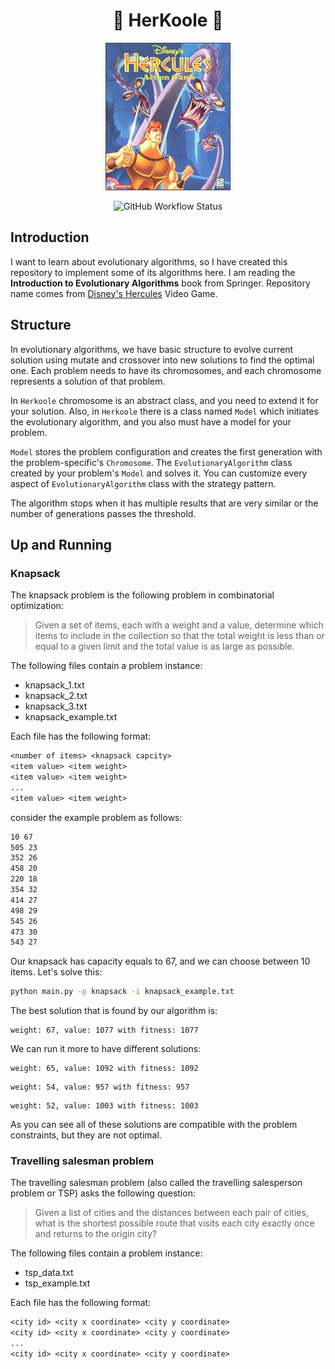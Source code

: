 <h1 align="center"> 🌰 HerKoole 🎒 </h1>

<p align="center">
  <img src="./.github/assets/Hercposter.jpg" alt="Hercposter">
</p>

<p align="center">
  <img alt="GitHub Workflow Status" src="https://img.shields.io/github/actions/workflow/status/1995parham-learning/herkoole/ci.yml?logo=github&style=for-the-badge">
</p>

## Introduction

I want to learn about evolutionary algorithms, so I have created this repository to implement some of its algorithms here.
I am reading the **Introduction to Evolutionary Algorithms** book from Springer.
Repository name comes from [Disney's Hercules](<https://en.wikipedia.org/wiki/Disney's_Hercules_(video_game)>) Video Game.

## Structure

In evolutionary algorithms, we have basic structure to evolve current solution using mutate and crossover
into new solutions to find the optimal one. Each problem needs to have its chromosomes, and each chromosome
represents a solution of that problem.

In `Herkoole` chromosome is an abstract class, and you need to extend it for your solution.
Also, in `Herkoole` there is a class named `Model` which initiates the evolutionary algorithm,
and you also must have a model for your problem.

`Model` stores the problem configuration and creates the first generation with the problem-specific's `Chromosome`.
The `EvolutionaryAlgorithm` class created by your problem's `Model` and solves it. You can customize every aspect of
`EvolutionaryAlgorithm` class with the strategy pattern.

The algorithm stops when it has multiple results that are very similar
or the number of generations passes the threshold.

## Up and Running

### Knapsack

The knapsack problem is the following problem in combinatorial optimization:

> Given a set of items, each with a weight and a value, determine which items to include in the collection
> so that the total weight is less than or equal to a given limit and the total value is as large as possible.

The following files contain a problem instance:

- knapsack_1.txt
- knapsack_2.txt
- knapsack_3.txt
- knapsack_example.txt

Each file has the following format:

```txt
<number of items> <knapsack capcity>
<item value> <item weight>
<item value> <item weight>
...
<item value> <item weight>
```

consider the example problem as follows:

```txt
10 67
505 23
352 26
458 20
220 18
354 32
414 27
498 29
545 26
473 30
543 27
```

Our knapsack has capacity equals to 67, and we can choose between 10 items.
Let's solve this:

```bash
python main.py -p knapsack -i knapsack_example.txt
```

The best solution that is found by our algorithm is:

```
weight: 67, value: 1077 with fitness: 1077
```

We can run it more to have different solutions:

```
weight: 65, value: 1092 with fitness: 1092
```

```
weight: 54, value: 957 with fitness: 957
```

```
weight: 52, value: 1003 with fitness: 1003
```

As you can see all of these solutions are compatible with
the problem constraints, but they are not optimal.

### Travelling salesman problem

The travelling salesman problem (also called the travelling salesperson problem or TSP) asks the following question:

> Given a list of cities and the distances between each pair of cities, what is the shortest possible route that visits
> each city exactly once and returns to the origin city?

The following files contain a problem instance:

- tsp_data.txt
- tsp_example.txt

Each file has the following format:

```txt
<city id> <city x coordinate> <city y coordinate>
<city id> <city x coordinate> <city y coordinate>
...
<city id> <city x coordinate> <city y coordinate>
```
